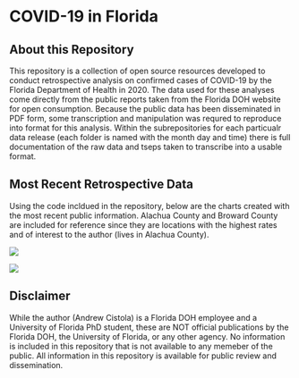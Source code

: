 # COVID-19 in Florida

## About this Repository
This repository is a collection of open source resources developed to conduct retrospective analysis on confirmed cases of COVID-19 by the Florida Department of Health in 2020. 
The data used for these analyses come directly from the public reports taken from the Florida DOH website for open consumption. 
Because the public data has been disseminated in PDF form, some transcription and manipulation was requred to reproduce into format for this analysis. Within the subrepositories for each particualr data release (each folder is named with the month day and time) there is full documentation of the raw data and tseps taken to transcribe into a usable format. 

## Most Recent Retrospective Data
Using the code incldued in the repository, below are the charts created with the most recent public information. 
Alachua County and Broward County are included for reference since they are locations with the highest rates and of interest to the author (lives in Alachua County). 

![](_mar241012/_fig/total_daily.jpg)

![](_mar241012/_fig/new_daily.jpg)

## Disclaimer
While the author (Andrew Cistola) is a Florida DOH employee and a University of Florida PhD student, these are NOT official publications by the Florida DOH, the University of Florida, or any other agency. 
No information is included in this repository that is not available to any memeber of the public. 
All information in this repository is available for public review and dissemination. 